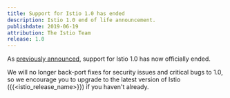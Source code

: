 ```yaml
---
title: Support for Istio 1.0 has ended
description: Istio 1.0 end of life announcement.
publishdate: 2019-06-19
attribution: The Istio Team
release: 1.0
---
```


As [previously announced](/blog/2019/announcing-1.0-eol/), support for Istio 1.0 has now officially ended.

We will no longer back-port fixes for security issues and critical bugs to 1.0, so we encourage you to upgrade to the latest version of Istio ({{<istio_release_name>}}) if you haven't already.
